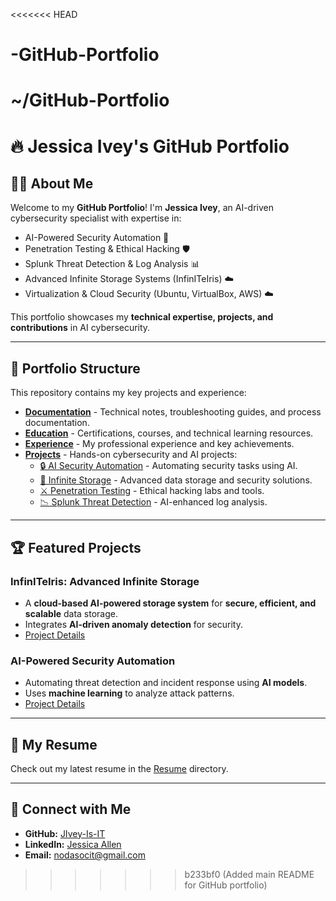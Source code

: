 <<<<<<< HEAD
# -GitHub-Portfolio
~/GitHub-Portfolio
=======
# 🔥 Jessica Ivey's GitHub Portfolio

## 👩‍💻 About Me
Welcome to my **GitHub Portfolio**! I'm **Jessica Ivey**, an AI-driven cybersecurity specialist with expertise in:
- AI-Powered Security Automation 🤖
- Penetration Testing & Ethical Hacking 🛡️
- Splunk Threat Detection & Log Analysis 📊
- Advanced Infinite Storage Systems (InfinITeIris) ☁️
- Virtualization & Cloud Security (Ubuntu, VirtualBox, AWS) ☁️

This portfolio showcases my **technical expertise, projects, and contributions** in AI cybersecurity.

---

## 📂 Portfolio Structure
This repository contains my key projects and experience:
- **[Documentation](Documentation/)** - Technical notes, troubleshooting guides, and process documentation.
- **[Education](Education/)** - Certifications, courses, and technical learning resources.
- **[Experience](Experience/)** - My professional experience and key achievements.
- **[Projects](Projects/)** - Hands-on cybersecurity and AI projects:
  - [🔒 AI Security Automation](Projects/AI_Security_Automation/) - Automating security tasks using AI.
  - [💾 Infinite Storage](Projects/Infinite_Storage/) - Advanced data storage and security solutions.
  - [⚔️ Penetration Testing](Projects/Penetration_Testing/) - Ethical hacking labs and tools.
  - [📉 Splunk Threat Detection](Projects/Splunk_Threat_Detection/) - AI-enhanced log analysis.

---

## 🏆 Featured Projects
### **InfinITeIris: Advanced Infinite Storage**
- A **cloud-based AI-powered storage system** for **secure, efficient, and scalable** data storage.
- Integrates **AI-driven anomaly detection** for security.
- [Project Details](Projects/Infinite_Storage/README.md)

### **AI-Powered Security Automation**
- Automating threat detection and incident response using **AI models**.
- Uses **machine learning** to analyze attack patterns.
- [Project Details](Projects/AI_Security_Automation/README.md)

---

## 📜 My Resume
Check out my latest resume in the [Resume](Resume/) directory.

---

## 🚀 Connect with Me
- **GitHub:** [JIvey-Is-IT](https://github.com/JIvey-Is-IT)
- **LinkedIn:** [Jessica Allen](https://www.linkedin.com/in/jessicaallen-it)
- **Email:** nodasocit@gmail.com

>>>>>>> b233bf0 (Added main README for GitHub portfolio)
